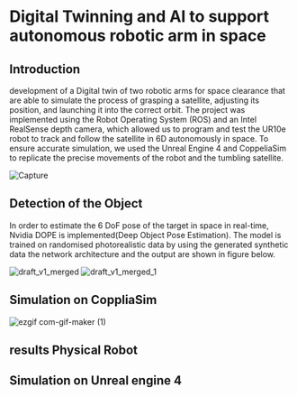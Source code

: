 # Digital Twinning and AI to support autonomous robotic arm in space

## Introduction

development of a Digital twin of two robotic arms for space clearance that are able to simulate the process of grasping a satellite, adjusting its position, and launching it into the correct orbit. The project was implemented using the Robot Operating System (ROS) and an Intel RealSense depth camera, which allowed us to program and test the UR10e robot to track and follow the satellite in 6D autonomously in space. To ensure accurate simulation, we used the Unreal Engine 4 and CoppeliaSim to replicate the precise movements of the robot and the tumbling satellite.

![Capture](https://user-images.githubusercontent.com/83095255/216526108-075e38f4-9f27-41e8-895d-e7c2841aac73.PNG)

## Detection of the Object

In order to estimate the 6 DoF pose of the target in space in real-time, Nvidia DOPE is implemented(Deep Object Pose Estimation). The model is trained on randomised 
photorealistic data by using the generated synthetic data the network architecture and the output are shown in figure below.

![draft_v1_merged](https://user-images.githubusercontent.com/83095255/216527978-225ca753-ae8c-4dcb-96db-165ac7475038.png)
![draft_v1_merged_1](https://user-images.githubusercontent.com/83095255/216528045-e9d74dac-e83a-44bb-a098-92a2a45b6260.png)

## Simulation on CoppliaSim 

![ezgif com-gif-maker (1)](https://user-images.githubusercontent.com/83095255/216528981-ab5b0fd5-26aa-4e07-8213-16ea0f78cbcc.gif)

## results Physical Robot 

## Simulation on Unreal engine 4 




